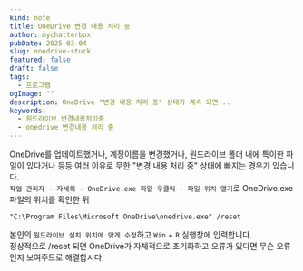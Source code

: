 ```yaml
---
kind: note
title: OneDrive 변경 내용 처리 중
author: mychatterbox
pubDate: 2025-03-04
slug: onedrive-stuck
featured: false
draft: false
tags:
  - 프로그램
ogImage: ""
description: OneDrive "변경 내용 처리 중" 상태가 계속 되면...
keywords:
  - 원드라이브 변경내용처리중
  - onedrive 변경내용 처리 중
---
```


OneDrive를 업데이트했거나, 계정이름을 변경했거나, 원드라이브 폴더 내에 특이한 파일이 있다거나 등등 여러 이유로 무한 "변경 내용 처리 중" 상태에 빠지는 경우가 있습니다.  
`작업 관리자 - 자세히 - OneDrive.exe 파일 우클릭 - 파일 위치 열기`로 OneDrive.exe 파일의 위치를 확인한 뒤
```
"C:\Program Files\Microsoft OneDrive\onedrive.exe" /reset
```
본인의 `원드라이브 설치 위치에 맞게 수정`하고 <kbd>`Win`</kbd> + <kbd>`R`</kbd> 실행창에 입력합니다.  
정상적으로 /reset 되면 OneDrive가 자체적으로 초기화하고 오류가 있다면 무슨 오류인지 보여주므로 해결합시다.